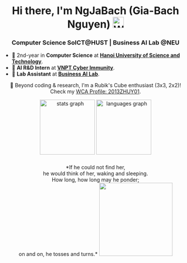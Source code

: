<h1 align="center">
  Hi there, I'm NgJaBach (Gia-Bach Nguyen)
  <img src="https://media.giphy.com/media/hvRJCLFzcasrR4ia7z/giphy.gif" width="30px" alt="Waving hand">
</h1>
<h3 align="center">Computer Science SoICT@HUST | Business AI Lab @NEU</h3>

- 🏫 2nd-year in **Computer Science** at [**Hanoi University of Science and Technology**](https://soict.hust.edu.vn/en/).
- 🔭 **AI R&D Intern** at [**VNPT Cyber Immunity**](https://sec.vnpt.vn/).
- 📃 **Lab Assistant** at [**Business AI Lab**]().

<div align="center">
  <p>
    🧩 Beyond coding & research, I'm a Rubik's Cube enthusiast (3x3, 2x2)!
    <br/>
    Check my <a href="https://www.worldcubeassociation.org/persons/2013ZHUY01">WCA Profile: 2013ZHUY01</a>.
  </p>
  
  <img src="https://github-readme-stats.vercel.app/api?username=ngjabach&hide_title=false&hide_rank=false&show_icons=true&include_all_commits=true&count_private=true&disable_animations=false&theme=dracula&locale=en&hide_border=false&order=1" height="150" alt="stats graph"  />
  <img src="https://github-readme-stats.vercel.app/api/top-langs?username=ngjabach&locale=en&hide_title=false&layout=compact&card_width=320&langs_count=5&theme=dracula&hide_border=false&order=2" height="150" alt="languages graph"  />
</div>

###

<div align="center">
  *If he could not find her,<br>
he would think of her, waking and sleeping.<br>
How long, how long may he ponder;<br>
on and on, he tosses and turns.*
  
  <img height="200" src="https://media3.giphy.com/media/v1.Y2lkPTc5MGI3NjExdTF0cG1nOXo0YnJneXpxd3Q3eXFpa2tlcHkxMTdqMWpwcWhnaTV5eiZlcD12MV9pbnRlcm5hbF9naWZfYnlfaWQmY3Q9Zw/M68ca96XBQiCQ/giphy.gif"  />
</div>

###

